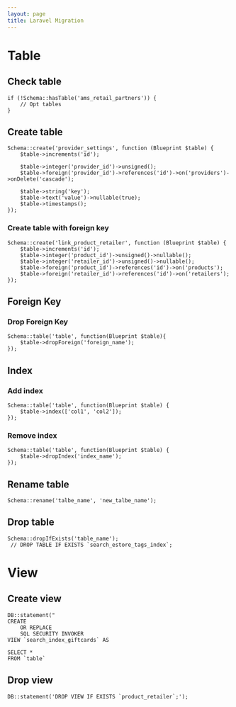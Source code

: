 ```yaml
---
layout: page
title: Laravel Migration
---
```


# Table

## Check table

```
if (!Schema::hasTable('ams_retail_partners')) {
	// Opt tables
}
```

## Create table
```
Schema::create('provider_settings', function (Blueprint $table) {
    $table->increments('id');

    $table->integer('provider_id')->unsigned();
    $table->foreign('provider_id')->references('id')->on('providers')->onDelete('cascade');

    $table->string('key');
    $table->text('value')->nullable(true);
    $table->timestamps();
});
```

### Create table with foreign key

```
Schema::create('link_product_retailer', function (Blueprint $table) {
    $table->increments('id');
    $table->integer('product_id')->unsigned()->nullable();
    $table->integer('retailer_id')->unsigned()->nullable();
    $table->foreign('product_id')->references('id')->on('products');
    $table->foreign('retailer_id')->references('id')->on('retailers');
});
```

## Foreign Key

### Drop Foreign Key
```
Schema::table('table', function(Blueprint $table){
    $table->dropForeign('foreign_name');
});
```

## Index
### Add index
```
Schema::table('table', function(Blueprint $table) {
    $table->index(['col1', 'col2']);
});
```

### Remove index
```
Schema::table('table', function(Blueprint $table) {
    $table->dropIndex('index_name');
});
```

## Rename table
```
Schema::rename('talbe_name', 'new_talbe_name');
```

## Drop table
```
Schema::dropIfExists('table_name');
 // DROP TABLE IF EXISTS `search_estore_tags_index`;
```

# View
## Create view
```
DB::statement("
CREATE 
    OR REPLACE 
    SQL SECURITY INVOKER
VIEW `search_index_giftcards` AS

SELECT * 
FROM `table`

```
## Drop view
```
DB::statement('DROP VIEW IF EXISTS `product_retailer`;');
```